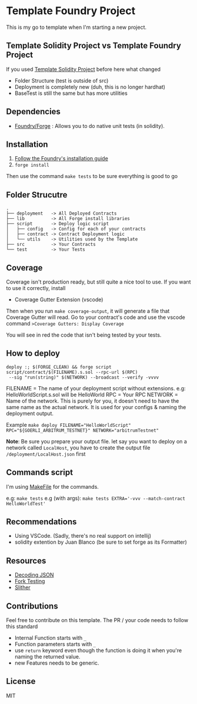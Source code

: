 


# Template Foundry Project

This is my go to template when I'm starting a new project.

## Template Solidity Project vs Template Foundry Project
If you used [Template Solidity Project](https://github.com/0xAtum/template-solidity-project) before here what changed
- Folder Structure (test is outside of src)
- Deployment is completely new (duh, this is no longer hardhat)
- BaseTest is still the same but has more utilities


## Dependencies

- [Foundry/Forge](https://github.com/gakonst/foundry) : Allows you to do native unit tests (in solidity).

## Installation

1. [Follow the Foundry's installation guide](https://book.getfoundry.sh/getting-started/installation.html)
2. `forge install`

Then use the command `make tests` to be sure everything is good to go

## Folder Strucutre

```
.
├── deployment   -> All Deployed Contracts
├── lib          -> All Forge install libraries
├── script       -> Deploy logic script
│   ├── config   -> Config for each of your contracts
│   ├── contract -> Contract Deployment logic
│   └── utils    -> Utilities used by the Template
├── src          -> Your Contracts
└── test         -> Your Tests
```

## Coverage

Coverage isn't production ready, but still quite a nice tool to use.
If you want to use it correctly, install

- Coverage Gutter Extension (vscode)

Then when you run `make coverage-output`, it will generate a file that Coverage Gutter will read. Go to your contract's code and use the vscode command `>Coverage Gutters: Display Coverage`

You will see in red the code that isn't being tested by your tests.

## How to deploy

    deploy :; $(FORGE_CLEAN) && forge script script/contract/$(FILENAME).s.sol --rpc-url $(RPC)
     --sig "run(string)" $(NETWORK) --broadcast --verify -vvvv

FILENAME = The name of your deployment script without extensions. e.g: HelloWorldScript.s.sol will be HelloWorld
RPC = Your RPC 
NETWORK = Name of the network. This is purely for you, it doesn't need to have the same name as the actual network. It is used for your configs & naming the deployment output.

Example
`make deploy FILENAME="HelloWorldScript" RPC="${GOERLI_ARBITRUM_TESTNET}" NETWORK="arbitrumTestnet"`

**Note**: Be sure you prepare your output file. let say you want to deploy on a network called `LocalHost`, you have to create the output file `/deployment/LocalHost.json` first

## Commands script
I'm using
[MakeFile](https://github.com/0xAtum/template-foundry-project/blob/main/Makefile)
for the commands.

e.g: `make tests`
e.g (with args): `make tests EXTRA='-vvv --match-contract HelloWorldTest'`

## Recommendations
- Using VSCode. (Sadly, there's no real support on intellij)
- solidity extention by Juan Blanco (be sure to set forge as its Formatter)


## Resources
- [Decoding JSON](https://book.getfoundry.sh/cheatcodes/parse-json?highlight=json#decoding-json-objects-into-solidity-structs)
- [Fork Testing](https://book.getfoundry.sh/forge/fork-testing?highlight=fork#forking-cheatcodes)
- [Slither](https://github.com/crytic/slither/wiki/Usage)


## Contributions
Feel free to contribute on this template. The PR / your code needs to follow this standard
- Internal Function starts with `_` 
- Function parameters starts with `_`
- use `return` keyword even though the function is doing it when you're naming the returned value.
- new Features needs to be generic.

## License
MIT
